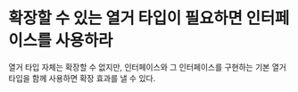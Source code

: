 # 확장할 수 있는 열거 타입이 필요하면 인터페이스를 사용하라

열거 타입 자체는 확장할 수 없지만, 인터페이스와 그 인터페이스를 구현하는 기본 열거 타입을 함께 사용하면 확장 효과를 낼 수 있다.


